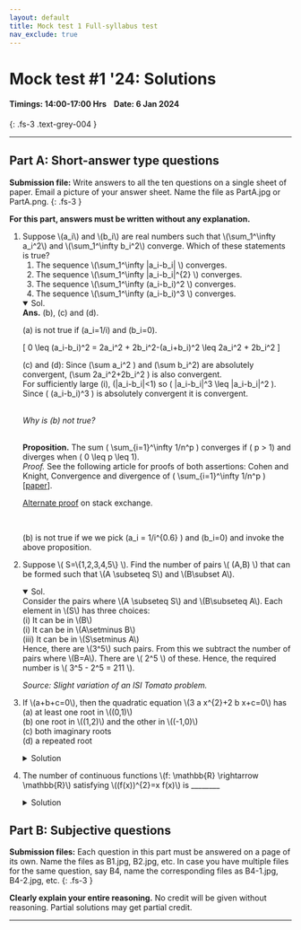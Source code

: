 ```yaml
---
layout: default
title: Mock test 1 Full-syllabus test
nav_exclude: true
---
```



#  Mock test #1 '24: Solutions

#### Timings: 14:00-17:00 Hrs &nbsp;&nbsp;  Date: 6 Jan 2024
{: .fs-3 .text-grey-004 }

---


## Part A: Short-answer type questions

**Submission file:** Write answers to all the ten questions on a single sheet of paper. Email a picture of your answer sheet. Name the file as PartA.jpg or PartA.png.
{: .fs-3 }

**For this part, answers must be written without any explanation.**

<ol>

<li>
Suppose \(a_i\) and \(b_i\) are real numbers such that \(\sum_1^\infty a_i^2\) and \(\sum_1^\infty b_i^2\) converge. Which of these statements is true?

<ol>
<li>The sequence \(\sum_1^\infty |a_i-b_i| \) converges. </li>
<li>The sequence \(\sum_1^\infty |a_i-b_i|^{2} \) converges. </li>
<li>The sequence \(\sum_1^\infty (a_i-b_i)^2 \) converges. </li>
<li>The sequence \(\sum_1^\infty (a_i-b_i)^3 \) converges. </li>
</ol>
</li>

<details open><summary>Sol.</summary>
<b>Ans.</b> (b), (c) and (d).<br>

(a) is not true if \(a_i=1/i\) and \(b_i=0\).<br>

\[ 0 \leq (a_i-b_i)^2 = 2a_i^2 + 2b_i^2-(a_i+b_i)^2 \leq 2a_i^2 + 2b_i^2 \]

(c) and (d): Since \(\sum a_i^2 \) and \(\sum b_i^2\) are absolutely convergent, \(\sum 2a_i^2+2b_i^2 \)
is also convergent.
<br>
For sufficiently large \(i\), \(|a_i-b_i|<1\) so \( |a_i-b_i|^3 \leq |a_i-b_i|^2 \). Since \( (a_i-b_i)^3 \)
is absolutely convergent it is convergent.


<br><i>Why is (b) not true?</i>

<br><b>Proposition.</b> The sum \( \sum_{i=1}^\infty 1/n^p \) converges if \( p > 1\) and diverges when \( 0 \leq p \leq 1\).
<br><i>Proof.</i> See the following article for proofs of both assertions: Cohen and Knight, Convergence and divergence of \( \sum_{i=1}^\infty 1/n^p \) [<a href="https://www.jstor.org/stable/2690283">paper</a>].<br>

<a href="https://math.stackexchange.com/questions/29450/self-contained-proof-that-sum-limits-n-1-infty-frac1np-converges-for">Alternate proof</a> on stack exchange.


<br>

(b) is not true if we we pick \(a_i = 1/i^{0.6} \) and \(b_i=0\) and invoke the above proposition. 
</details>



<li>
<p>
Suppose \( S=\{1,2,3,4,5\} \).  Find the number of pairs \( (A,B) \)
that can be formed such that \(A \subseteq S\) and \(B\subset A\).
</p>
</li>

<details open><summary>Sol.</summary>
Consider the pairs where \(A \subseteq S\) and \(B\subseteq A\). Each element in \(S\) has three choices:<br>
(i) It can be in \(B\)<br>
(i) It can be in \(A\setminus B\)<br>
(iii) It can be in \(S\setminus A\)<br>
Hence, there are \(3^5\) such pairs. From this we subtract the number of pairs where \(B=A\). There are \( 2^5 \) of 
these. Hence, the required number is \( 3^5 - 2^5 = 211 \).<br>

<i>Source: Slight variation of an ISI Tomato problem.</i>
</details>


<li>
<p>If \(a+b+c=0\), then the quadratic equation \(3 a x^{2}+2 b x+c=0\) has<br>
(a) at least one root in \((0,1)\) <br>
(b) one root in \((1,2)\) and the other in \((-1,0)\) <br>
(c) both imaginary roots <br>
(d) a repeated root<br>
</p>
</li>

<details><summary>Solution</summary>

(a)
\begin{align*}
\mbox{Let }   f’ (x) &= 3ax^2 + 2bx + c \\
    f (x) &= ax^3 + bx + cx + d\\
f (0)  &= d\\
f (1)  &= a + b + c + d \\
\end{align*}

Since we are given that \(a + b + c = 0\), \(f (1) = d\) and \(f(0) = f (1)\).
Rolle’s theorem can be applied in the interval \((0, 1)\). \(f'(c) = 0\) for some \(0 < c < 1\).
There will be at least one root of the equation \(3ax^2 + 2bx + c = 0\) in the interval \((0, 1)\).
</details>


<li>
<p> The number of continuous functions \(f: \mathbb{R} \rightarrow \mathbb{R}\) satisfying \((f(x))^{2}=x f(x)\) is ________<br>
</p>
</li>


<details><summary>Solution</summary>
Ans: 4<br>

 \(f(x) = 0\) is an obvious solution. If \(f(x) = 0\) for some \(x>0\),
 it implies that \(f\) is always zero in the positive reals. Similarly for negative reals. We get four functions:
<br>
<p>
  <ul>
     <li> \(f = id\)</li>
     <li> \(f = id\) on \(R^+\) and \(f = 0\) on \(R^-\)</li>
     <li> \(f = id\) on \(R^-\) and \(f = 0\) on \(R^+\)</li>
     <li> \(f = 0\)</li>
  </ul>
</p>
<br>
  Here is an another approach. If \(f(x)\) is not 0, then cancelling \(f(x)\) on both sides yields \(f(x) = x\) so if \(f(x) = x\)
 for any \(x > 0\) if \(f(x)\) is 0 anywhere \(> 0\), say at \(y\), wlog \(0< y < x\), then somewhere on \([x,y], g(z) := f(z)-z\) will take values not equal to \(z\) or 0 by IVT
hence on \((0, \inf)\), the function is either identically \(f(x) = x\) or \(f(x) = 0\) similarly for \(x < 0\) and clearly \(f(0) = 0\) in either case
so the 4 possible solutions are made by combining the 2 cases for the positive and negative value solutions in \(2\times2 = 4\) ways, and it's easy to check that all these four
are continuous solutions.<br><br>
</details>











</ol>



## Part B: Subjective questions

**Submission files:** Each question in this part must be answered on a page of its own. Name the files as B1.jpg, B2.jpg, etc. In case you have multiple files
for the same question, say B4, name the corresponding files as B4-1.jpg, B4-2.jpg, etc.
{: .fs-3 }


**Clearly explain your entire reasoning.** No credit will be given without reasoning. Partial solutions may get partial credit.


---



